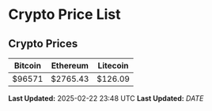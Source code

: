 # Crypto Price List

## Crypto Prices
| Bitcoin | Ethereum | Litecoin |
| ------- | -------- | -------- |
| $96571 | $2765.43 | $126.09 |
**Last Updated:** 2025-02-22 23:48 UTC
**Last Updated:** $DATE$
